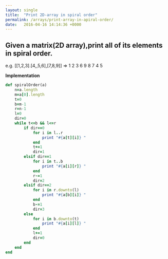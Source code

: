```yaml
---
layout: single
title:  "Print 2D-array in spiral order"
permalink: /arrays/print-array-in-apiral-order/
date:   2016-04-16 14:14:36 +0000
---
```



## Given a matrix(2D array),print all of its elements in spiral order.
e.g. [[1,2,3].[4,,5,6],[7,8,9]] => 1 2 3 6 9 8 7 4 5<br/>

**Implementation**

```ruby
def spiralOrder(a)
    n=a.length
    m=a[0].length
    t=0
    b=m-1
    r=n-1
    l=0
    dir=0
    while t<=b && l<=r
        if dir==0
            for i in l..r
                print "#{a[t][i]} "
            end
            t+=1
            dir=1
        elsif dir==1
            for i in t..b
                print "#{a[i][r]} "
            end
            r-=1
            dir=2
        elsif dir==2
            for i in r.downto(l)
                print "#{a[b][i]} "
            end
            b-=1
            dir=3
        else
            for i in b.downto(t)
                print "#{a[i][l]} "
            end
            l+=1
            dir=0
        end
    end
end

```


